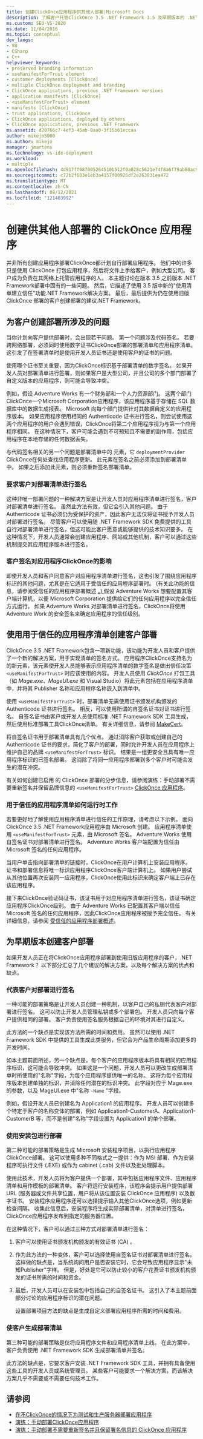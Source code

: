 ```yaml
---
title: 创建ClickOnce应用程序供其他人部署|Microsoft Docs
description: 了解客户托管ClickOnce 3.5 .NET Framework 3.5 及早期版本的 .NET Framework。
ms.custom: SEO-VS-2020
ms.date: 11/04/2016
ms.topic: conceptual
dev_langs:
- VB
- CSharp
- C++
helpviewer_keywords:
- preserved branding information
- useManifestForTrust element
- customer deployments [ClickOnce]
- multiple ClickOnce deployment and branding
- ClickOnce applications, previous .NET Framework versions
- application manifests [ClickOnce]
- <useManifestForTrust> element
- manifests [ClickOnce]
- trust applications, ClickOnce
- ClickOnce applications, deployed by others
- ClickOnce applications, previous .NET Framework
ms.assetid: d20766c7-4ef3-45ab-8aa0-3f15b61eccaa
author: mikejo5000
ms.author: mikejo
manager: jmartens
ms.technology: vs-ide-deployment
ms.workload:
- multiple
ms.openlocfilehash: 4d917ff087005264510b512f0a028c5621e74f8a6f79ab80ac9b119d647a1cc8
ms.sourcegitcommit: c72b2f603e1eb3a4157f00926df2e263831ea472
ms.translationtype: MT
ms.contentlocale: zh-CN
ms.lasthandoff: 08/12/2021
ms.locfileid: "121403992"
---
```

# <a name="create-clickonce-applications-for-others-to-deploy"></a>创建供其他人部署的 ClickOnce 应用程序
并非所有创建应用程序部署ClickOnce都计划自行部署应用程序。 他们中的许多只是使用 ClickOnce 打包应用程序，然后将文件上手给客户，例如大型公司。 客户成为负责在其网络上托管应用程序的人。 本主题讨论在版本 3.5 之前版本 .NET Framework部署中固有的一些问题。 然后，它描述了使用 3.5 版中新的"使用清单建立信任"功能.NET Framework解决方案。 最后，最后提供为仍在使用旧版 ClickOnce 部署的客户创建部署的建议.NET Framework。

## <a name="issues-involved-in-creating-deployments-for-customers"></a>为客户创建部署所涉及的问题
 当你计划向客户提供部署时，会出现若干问题。 第一个问题涉及代码签名。 若要跨网络部署，必须同时使用数字证书ClickOnce部署的部署清单和应用程序清单。 这引发了在签署清单时是使用开发人员证书还是使用客户的证书的问题。

 使用哪个证书至关重要，因为ClickOnce标识基于部署清单的数字签名。 如果开发人员对部署清单进行签署，则如果客户是大型公司，并且公司的多个部门部署了自定义版本的应用程序，则可能会导致冲突。

 例如，假设 Adventure Works 有一个财务部和一个人力资源部门。 这两个部门ClickOnce一个Microsoft Corporation应用程序，该应用程序基于存储在 SQL 数据库中的数据生成报表。 Microsoft 向每个部门提供针对其数据自定义的应用程序版本。 如果应用程序使用相同的 Authenticode 证书进行签名，则尝试使用这两个应用程序的用户会遇到错误，ClickOnce将第二个应用程序视为与第一个应用程序相同。 在这种情况下，客户可能会遇到不可预知且不需要的副作用，包括应用程序在本地存储的任何数据丢失。

 与代码签名相关的另一个问题是部署清单中的 元素，它 `deploymentProvider` ClickOnce在何处查找应用程序更新。 此元素在签名之前必须添加到部署清单中。 如果之后添加此元素，则必须重新签名部署清单。

### <a name="require-the-customer-to-sign-the-deployment-manifest"></a>要求客户对部署清单进行签名
 这种非唯一部署问题的一种解决方案是让开发人员对应用程序清单进行签名，客户对部署清单进行签名。 虽然此方法有效，但它会引入其他问题。 由于 Authenticode 证书必须仍为受保护的资产，因此客户无法仅将证书授予开发人员对部署进行签名。 尽管客户可以使用随 .NET Framework SDK 免费提供的工具自行对部署清单进行签名，但这可能比客户愿意或能够提供的技术知识要多。 在这种情况下，开发人员通常会创建应用程序、网站或其他机制，客户可以通过这些机制提交其应用程序版本进行签名。

### <a name="the-impact-of-customer-signing-on-clickonce-application-security"></a>客户签名对应用程序ClickOnce的影响
 即使开发人员和客户同意客户对应用程序清单进行签名，这也引发了围绕应用程序标识的其他问题，尤其是在它适用于受信任的应用程序部署时。  (有关此功能的信息，请参阅受信任的应用程序部署概述 [。) ](../deployment/trusted-application-deployment-overview.md)假设 Adventure Works 想要配置其客户端计算机，以便 Microsoft Corporation 提供给它们的任何应用程序以完全信任方式运行。 如果 Adventure Works 对部署清单进行签名，ClickOnce将使用 Adventure Work 的安全签名来确定应用程序的信任级别。

## <a name="create-customer-deployments-by-using-application-manifest-for-trust"></a>使用用于信任的应用程序清单创建客户部署
 ClickOnce 3.5 .NET Framework包含一项新功能，该功能为开发人员和客户提供了一个新的解决方案，用于实现清单的签名方式。 应用程序ClickOnce支持名为 的新元素，该元素使开发人员能够表示应用程序清单的数字签名是做出信任决策 `<useManifestForTrust>` 时应该使用的内容。 开发人员使用 *ClickOnce* 打包工具（如 *Mage.exe、MageUI.exe* 和 Visual Studio）将此元素包括在应用程序清单中，并将其 Publisher 名称和应用程序名称嵌入到清单中。

 使用 `<useManifestForTrust>` 时，部署清单无需使用证书颁发机构颁发的 Authenticode 证书进行签名。 相反，可以使用所谓的自签名证书对证书进行签名。 自签名证书由客户或开发人员使用标准 .NET Framework SDK 工具生成，然后使用标准部署工具ClickOnce清单。 有关详细信息，请参阅 [MakeCert](/windows/desktop/SecCrypto/makecert)。

 将自签名证书用于部署清单具有几个优点。 通过消除客户获取或创建自己的 Authenticode 证书的要求，简化了客户的部署，同时允许开发人员在应用程序上维护自己的品牌 `<useManifestForTrust>` 标识。 结果是一组更安全且具有唯一应用程序标识的已签名部署。 这消除了将同一应用程序部署到多个客户时可能会发生的潜在冲突。

 有关如何创建已启用 的 ClickOnce 部署的分步信息，请参阅演练：手动部署不需要重新签名并保留品牌信息的 `<useManifestForTrust>` [ClickOnce 应用程序](../deployment/walkthrough-manually-deploying-a-clickonce-app-no-re-signing-required.md)。

### <a name="how-application-manifest-for-trust-works-at-run-time"></a>用于信任的应用程序清单如何运行时工作
 若要更好地了解使用应用程序清单进行信任的工作原理，请考虑以下示例。 面向 ClickOnce 3.5 .NET Framework应用程序由 Microsoft 创建。 应用程序清单使用 `<useManifestForTrust>` 元素，由 Microsoft 签名。 Adventure Works 使用自签名证书对部署清单进行签名。 Adventure Works 客户端配置为信任由 Microsoft 签名的任何应用程序。

 当用户单击指向部署清单的链接时，ClickOnce在用户计算机上安装应用程序。 证书和部署信息将唯一标识应用程序ClickOnce客户端计算机上。 如果用户尝试从其他位置再次安装同一应用程序，ClickOnce使用此标识来确定客户端上已存在该应用程序。

 接下来ClickOnce验证码证书，该证书用于对应用程序清单进行签名，该证书确定应用程序ClickOnce级别。 由于 Adventure Works 已配置其客户端以信任 Microsoft 签名的任何应用程序，因此ClickOnce应用程序被授予完全信任。 有关详细信息，请参阅 [受信任的应用程序部署概述](../deployment/trusted-application-deployment-overview.md)。

## <a name="create-customer-deployments-for-earlier-versions"></a>为早期版本创建客户部署
 如果开发人员正在将ClickOnce应用程序部署到使用旧版应用程序的客户，.NET Framework？ 以下部分汇总了几个建议的解决方案，以及每个解决方案的优点和缺点。

### <a name="sign-deployments-on-behalf-of-customer"></a>代表客户对部署进行签名
 一种可能的部署策略是让开发人员创建一种机制，以客户自己的私钥代表客户对部署进行签名。 这可以防止开发人员管理私钥或多个部署包。 开发人员只向每个客户提供相同的部署。 客户负责使用签名服务根据自己的环境对其进行自定义。

 此方法的一个缺点是实现该方法所需的时间和费用。 虽然可以使用 .NET Framework SDK 中提供的工具生成此类服务，但它会为产品生命周期添加更多的开发时间。

 如本主题前面所述，另一个缺点是，每个客户的应用程序版本将具有相同的应用程序标识，这可能会导致冲突。 如果这是一个问题，开发人员可以更改生成部署清单时所使用的"名称"字段，为每个应用程序提供唯一的名称。 这将为每个应用程序版本创建单独的标识，并消除任何潜在的标识冲突。 此字段对应于 Mage.exe 的参数，以及 MageUI.exe 中"名称 `-Name` "字段。 

 例如，假设开发人员已创建名为 Application1 的应用程序。 开发人员可以创建多个特定于客户的名称变体的部署，例如 Application1-CustomerA、Application1-CustomerB 等，而不是创建"名称"字段设置为 Application1 的单个部署。

### <a name="deploy-using-a-setup-package"></a>使用安装包进行部署
 第二种可能的部署策略是生成 Microsoft 安装程序项目，以执行应用程序ClickOnce部署。 这可以使用多种不同格式之一提供：作为 MSI 部署、作为安装程序可执行文件 (.EXE) 或作为 cabinet (.cab) 文件以及批处理脚本。

 使用此技术，开发人员将为客户提供一个部署，其中包括应用程序文件、应用程序清单和用作模板的部署清单。 客户将运行安装程序，该程序会提示用户提供部署 URL (服务器或文件共享位置，用户将从该位置安装 ClickOnce 应用程序) 以及数字证书。 安装程序应用程序还可以选择提示输入其他ClickOnce选项，例如更新检查间隔。 收集此信息后，安装程序将生成实际部署清单，对清单进行签名，ClickOnce应用程序发布到指定的服务器位置。

 在这种情况下，客户可以通过三种方式对部署清单进行签名：

1. 客户可以使用证书颁发机构颁发的有效证书 (CA) 。

2. 作为此方法的一种变体，客户可以选择使用自签名证书对部署清单进行签名。 这样做的缺点是，当系统询问用户是否安装它时，它会导致应用程序显示"未知Publisher"字样。 但是，好处是它可以防止较小的客户花费证书颁发机构颁发的证书所需的时间和资金。

3. 最后，开发人员可以在安装包中包括自己的自签名证书。 这引入了本主题前面部分讨论的应用程序标识的潜在问题。

   设置部署项目方法的缺点是生成自定义部署应用程序所需的时间和费用。

### <a name="have-customer-generate-deployment-manifest"></a>使客户生成部署清单
 第三种可能的部署策略是仅将应用程序文件和应用程序清单上线。 在此方案中，客户负责使用 .NET Framework SDK 生成部署清单并签名。

 此方法的缺点是，它要求客户安装 .NET Framework SDK 工具，并拥有具备使用这些工具的开发人员或系统管理员。 某些客户可能要求一个解决方案，而该解决方案几乎不需要或不需要任何技术工作。

## <a name="see-also"></a>请参阅
- [在不ClickOnce的情况下为测试和生产服务器部署应用程序](../deployment/deploying-clickonce-applications-for-testing-and-production-without-resigning.md)
- [演练：手动部署ClickOnce应用程序](../deployment/walkthrough-manually-deploying-a-clickonce-application.md)
- [演练：手动部署不需要重新签名并且保留署名信息的 ClickOnce 应用程序](../deployment/walkthrough-manually-deploying-a-clickonce-app-no-re-signing-required.md)